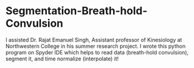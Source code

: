 # Segmentation-Breath-hold-Convulsion
I assisted Dr. Rajat Emanuel Singh, Assistant professor of Kinesiology at Northwestern College in his summer research project. I wrote this python program on Spyder IDE which helps to read data (breath-hold convulsion), segment it, and time normalize (interpolate) it! 
